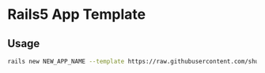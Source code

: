 # Rails5 App Template

## Usage

```bash
rails new NEW_APP_NAME --template https://raw.githubusercontent.com/shu0115/rails5_app_template/master/app_template.rb
```

